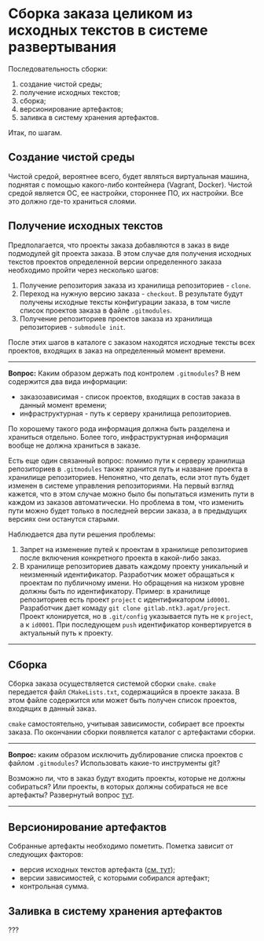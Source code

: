 # Сборка заказа целиком из исходных текстов в системе развертывания #
Последовательность сборки:

1. создание чистой среды;
2. получение исходных текстов;
3. сборка;
4. версионирование артефактов;
5. заливка в систему хранения артефактов.

Итак, по шагам.

## Создание чистой среды ##
Чистой средой, вероятнее всего, будет являться виртуальная машина, поднятая с помощью какого-либо контейнера (Vagrant, Docker).
Чистой средой является ОС, ее настройки, стороннее ПО, их настройки.
Все это должно где-то храниться слоями.

## Получение исходных текстов ##
Предполагается, что проекты заказа добавляются в заказ в виде подмодулей git проекта заказа.
В этом случае для получения исходных текстов проектов определенной версии определенного заказа необходимо пройти через несколько шагов:

1. Получение репозитория заказа из хранилища репозиториев - `clone`.
2. Переход на нужную версию заказа - `checkout`.
	В результате будут получены исходные тексты конфигурации заказа, в том числе список проектов заказа в файле `.gitmodules`.
3. Получение репозиториев проектов заказа из хранилища репозиториев - `submodule init`.

После этих шагов в каталоге с заказом находятся исходные тексты всех проектов, входящих в заказ на определенный момент времени.

---

**Вопрос:** Каким образом держать под контролем `.gitmodules`? В нем содержится два вида информации:

- заказозависимая - список проектов, входящих в состав заказа в данный момент времени;
- инфраструктурная - путь к серверу хранилища репозиториев.

По хорошему такого рода информация должна быть разделена и храниться отдельно.
Более того, инфраструктурная информация вообще не должна храниться в заказе.

Есть еще один связанный вопрос: помимо пути к серверу хранилища репозиториев в `.gitmodules` также хранится путь и название проекта в хранилище репозиториев. Непонятно, что делать, если этот путь будет изменен в системе управления репозиториями.
На первый взгляд кажется, что в этом случае можно было бы попытаться изменить пути в каждом из заказов автоматически.
Но проблема в том, что изменить пути можно будет только в последней версии заказа, а в предыдущих версиях они останутся старыми.

Наблюдается два пути решения проблемы:
1. Запрет на изменение путей к проектам в хранилище репозиториев после включения конкретного проекта в какой-либо заказ.
2. В хранилище репозиториев давать каждому проекту уникальный и неизменный идентификатор.
	Разработчик может обращаться к проектам по публичному имени.
	Но обращения на низком уровне должны быть по идентификатору.
	Пример: в хранилище репозиториев есть проект `project` с идентификатором `id0001`.
	Разработчик дает комаду `git clone gitlab.ntk3.agat/project`.
	Проект клонируется, но в `.git/config` указывается путь не к `project`, а к `id0001`.
	При последующем `push` идентификатор конвертируется в актуальный путь к проекту.

---

## Сборка ##
Сборка заказа осуществляется системой сборки `cmake`.
`cmake` передается файл `CMakeLists.txt`, содержащийся в проекте заказа.
В этом файле содержится или может быть получен список проектов, входящих в данный заказ.

`cmake` самостоятельно, учитывая зависимости, собирает все проекты заказа.
По окончании сборки появляется каталог с артефактами сборки.

---

**Вопрос:** каким образом исключить дублирование списка проектов с файлом `.gitmodules`?
Использовать какие-то инструменты git?

Возможно ли, что в заказ будут входить проекты, которые не должны собираться?
Или проекты, в которых должны собираться не все артефакты?
Развернутый вопрос [тут](compile-and-install-lists.md "списки сборки и установки").

---

## Версионирование артефактов ##
Собранные артефакты необходимо пометить.
Пометка зависит от следующих факторов:
- версия исходных текстов артефакта ([см. тут](source-versioning.md "версионирование исходных текстов"));
- версии зависимостей, с которыми собирался артефакт;
- контрольная сумма.

## Заливка в систему хранения артефактов ##
???
